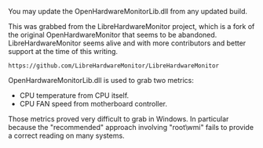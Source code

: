 You may update the OpenHardwareMonitorLib.dll from any updated build.

This was grabbed from the LibreHardwareMonitor project, which is a fork of the
original OpenHardwareMonitor that seems to be abandoned. LibreHardwareMonitor
seems alive and with more contributors and better support at the time of this
writing.

    https://github.com/LibreHardwareMonitor/LibreHardwareMonitor

OpenHardwareMonitorLib.dll is used to grab two metrics:

- CPU temperature from CPU itself.
- CPU FAN speed from motherboard controller.

Those metrics proved very difficult to grab in Windows. In particular because
the "recommended" approach involving "root\\wmi" fails to provide a correct
reading on many systems.
